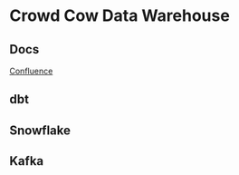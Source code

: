 # Crowd Cow Data Warehouse

## Docs

[Confluence](https://crowdcow.atlassian.net/wiki/spaces/ED/pages/170623021/Data+Engineering)

## dbt

## Snowflake

## Kafka

